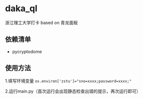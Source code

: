 # daka_ql
浙江理工大学打卡 based on 青龙面板

## 依赖清单

- pycryptodome

## 使用方法

1.填写环境变量
```os.environ['zstu']="sno=xxxx;password=xxxx;"```

2.运行main.py（首次运行会出现静态检查出错的提示，再次运行即可）
